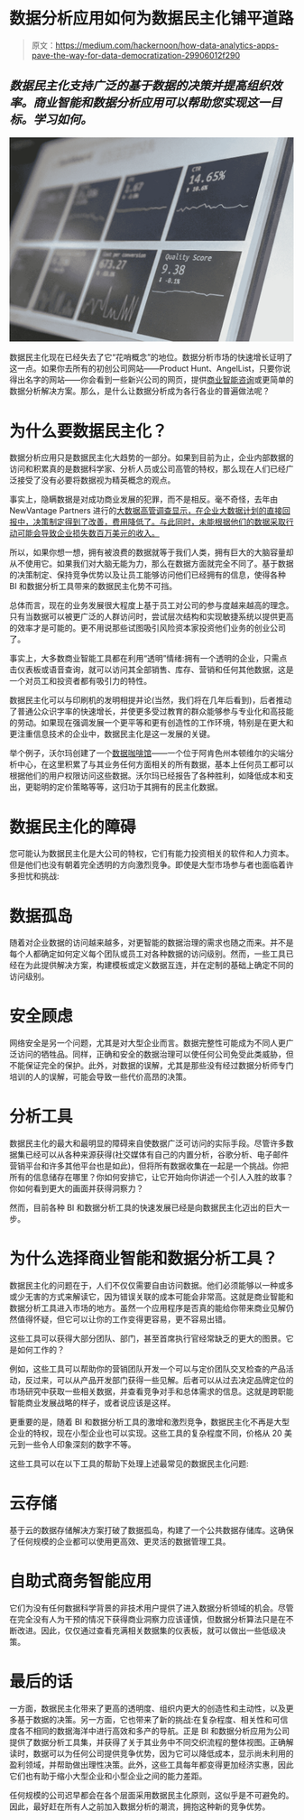 # 数据分析应用如何为数据民主化铺平道路

> 原文：<https://medium.com/hackernoon/how-data-analytics-apps-pave-the-way-for-data-democratization-29906012f290>

## ***数据民主化支持广泛的基于数据的决策并提高组织效率。商业智能和数据分析应用可以帮助您实现这一目标。学习如何。***

![](img/37e592b75bb80d8cfe17fabd61ec728d.png)

数据民主化现在已经失去了它“花哨概念”的地位。数据分析市场的快速增长证明了这一点。如果你去所有的初创公司网站——Product Hunt、AngelList，只要你说得出名字的网站——你会看到一些新兴公司的网页，提供[商业智能咨询](https://www.iflexion.com/business-intelligence)或更简单的数据分析解决方案。那么，是什么让数据分析成为各行各业的普遍做法呢？

# 为什么要数据民主化？

数据分析应用只是数据民主化大趋势的一部分。如果到目前为止，企业内部数据的访问和积累真的是数据科学家、分析人员或公司高管的特权，那么现在人们已经广泛接受了没有必要将数据视为精英概念的观点。

事实上，隐瞒数据是对成功商业发展的犯罪，而不是相反。毫不奇怪，去年由 NewVantage Partners 进行的[大数据高管调查显示，在企业大数据计划的直接回报中，决策制定得到了改善，费用降低了。与此同时，未能根据他们的数据采取行动可能会导致企业损失数百万美元的收入。](http://newvantage.com/wp-content/uploads/2018/01/Big-Data-Executive-Survey-2018-Findings-1.pdf)

所以，如果你想一想，拥有被浪费的数据就等于我们人类，拥有巨大的大脑容量却从不使用它。如果我们对大脑无能为力，那么在数据方面就完全不同了。基于数据的决策制定、保持竞争优势以及让员工能够访问他们已经拥有的信息，使得各种 BI 和数据分析工具带来的数据民主化势不可挡。

总体而言，现在的业务发展很大程度上基于员工对公司的参与度越来越高的理念。只有当数据可以被更广泛的人群访问时，尝试层次结构和实现敏捷系统以提供更高的效率才是可能的。更不用说那些试图吸引风险资本家投资他们业务的创业公司了。

事实上，大多数商业智能工具都在利用“透明”情绪:拥有一个透明的企业，只需点击仪表板或语音查询，就可以访问其全部销售、库存、营销和任何其他数据，这是一个对员工和投资者都有吸引力的特性。

数据民主化可以与印刷机的发明相提并论(当然，我们将在几年后看到)，后者推动了普通公众识字率的快速增长，并使更多受过教育的群众能够参与专业化和高技能的劳动。如果现在强调发展一个更平等和更有创造性的工作环境，特别是在更大和更注重信息技术的企业中，数据民主化是这一发展的关键。

举个例子，沃尔玛创建了一个[数据咖啡馆](https://www.forbes.com/sites/bernardmarr/2017/01/23/really-big-data-at-walmart-real-time-insights-from-their-40-petabyte-data-cloud/#657587d06c10)——一个位于阿肯色州本顿维尔的尖端分析中心，在这里积累了与其业务任何方面相关的所有数据，基本上任何员工都可以根据他们的用户权限访问这些数据。沃尔玛已经报告了各种胜利，如降低成本和支出，更聪明的定价策略等等，这归功于其拥有的民主化数据。

# 数据民主化的障碍

您可能认为数据民主化是大公司的特权，它们有能力投资相关的软件和人力资本。但是他们也没有朝着完全透明的方向激烈竞争。即使是大型市场参与者也面临着许多担忧和挑战:

# 数据孤岛

随着对企业数据的访问越来越多，对更智能的数据治理的需求也随之而来。并不是每个人都确定如何定义每个团队或员工对各种数据的访问级别。然而，一些工具已经在为此提供解决方案，构建模板或定义数据互连，并在定制的基础上确定不同的访问级别。

# 安全顾虑

网络安全是另一个问题，尤其是对大型企业而言。数据完整性可能成为不同人更广泛访问的牺牲品。同样，正确和安全的数据治理可以使任何公司免受此类威胁，但不能保证完全的保护。此外，对数据的误解，尤其是那些没有经过数据分析师专门培训的人的误解，可能会导致一些代价高昂的决策。

# 分析工具

数据民主化的最大和最明显的障碍来自使数据广泛可访问的实际手段。尽管许多数据集已经可以从各种来源获得(社交媒体有自己的内置分析，谷歌分析、电子邮件营销平台和许多其他平台也是如此)，但将所有数据收集在一起是一个挑战。你把所有的信息储存在哪里？你如何安排它，让它开始向你讲述一个引人入胜的故事？你如何看到更大的画面并获得洞察力？

然而，目前各种 BI 和数据分析工具的快速发展已经是向数据民主化迈出的巨大一步。

# 为什么选择商业智能和数据分析工具？

数据民主化的问题在于，人们不仅仅需要自由访问数据。他们必须能够以一种或多或少无害的方式来解读它，因为错误关联的成本可能会非常高。这就是商业智能和数据分析工具进入市场的地方。虽然一个应用程序是否真的能给你带来商业见解仍然值得怀疑，但它可以让你的工作变得更容易，更不容易出错。

这些工具可以获得大部分团队、部门，甚至首席执行官经常缺乏的更大的图景。它是如何工作的？

例如，这些工具可以帮助你的营销团队开发一个可以与定价团队交叉检查的产品活动，反过来，可以从产品开发部门获得一些见解。后者可以从过去决定品牌定位的市场研究中获取一些相关数据，并查看竞争对手和总体需求的信息。这就是跨职能智能商业发展战略的样子，或者说应该是这样。

更重要的是，随着 BI 和数据分析工具的激增和激烈竞争，数据民主化不再是大型企业的特权，现在小型企业也可以实现。这些工具的复杂程度不同，价格从 20 美元到一些令人印象深刻的数字不等。

这些工具可以在以下工具的帮助下处理上述最常见的数据民主化问题:

# 云存储

基于云的数据存储解决方案打破了数据孤岛，构建了一个公共数据存储库。这确保了任何规模的企业都可以使用更高效、更灵活的数据管理工具。

# 自助式商务智能应用

它们为没有任何数据科学背景的非技术用户提供了进入数据分析领域的机会。尽管在完全没有人为干预的情况下获得商业洞察力应该谨慎，但数据分析算法只是在不断改进。因此，仅仅通过查看充满相关数据集的仪表板，就可以做出一些低级决策。

# 最后的话

一方面，数据民主化带来了更高的透明度、组织内更大的创造性和主动性，以及更多基于数据的决策。另一方面，它也带来了新的挑战:在复杂程度、相关性和可信度各不相同的数据海洋中进行高效和多产的导航。正是 BI 和数据分析应用为公司提供了数据分析工具集，并获得了关于其业务中不同交织流程的整体视图。正确解读时，数据可以为任何公司提供竞争优势，因为它可以降低成本，显示尚未利用的盈利领域，并帮助做出理性决策。此外，这些工具每年都变得更加经济实惠，因此它们也有助于缩小大型企业和小型企业之间的能力差距。

任何规模的公司迟早都会在各个层面采用数据民主化原则，这似乎是不可避免的。因此，最好赶在所有人之前加入数据分析的潮流，拥抱这种新的竞争优势。